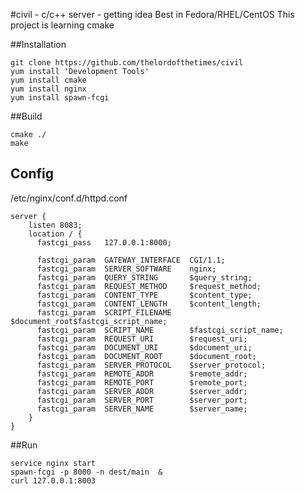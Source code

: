#civil - c/c++ server - getting idea
Best in Fedora/RHEL/CentOS
This project is learning cmake

##Installation

    git clone https://github.com/thelordofthetimes/civil
    yum install 'Development Tools'
    yum install cmake
    yum install nginx
    yum install spawn-fcgi    

##Build

    cmake ./
    make

## Config
/etc/nginx/conf.d/httpd.conf

    server {
        listen 8083;
        location / {
          fastcgi_pass   127.0.0.1:8000;

          fastcgi_param  GATEWAY_INTERFACE  CGI/1.1;
          fastcgi_param  SERVER_SOFTWARE    nginx;
          fastcgi_param  QUERY_STRING       $query_string;
          fastcgi_param  REQUEST_METHOD     $request_method;
          fastcgi_param  CONTENT_TYPE       $content_type;
          fastcgi_param  CONTENT_LENGTH     $content_length;
          fastcgi_param  SCRIPT_FILENAME    $document_root$fastcgi_script_name;
          fastcgi_param  SCRIPT_NAME        $fastcgi_script_name;
          fastcgi_param  REQUEST_URI        $request_uri;
          fastcgi_param  DOCUMENT_URI       $document_uri;
          fastcgi_param  DOCUMENT_ROOT      $document_root;
          fastcgi_param  SERVER_PROTOCOL    $server_protocol;
          fastcgi_param  REMOTE_ADDR        $remote_addr;
          fastcgi_param  REMOTE_PORT        $remote_port;
          fastcgi_param  SERVER_ADDR        $server_addr;
          fastcgi_param  SERVER_PORT        $server_port;
          fastcgi_param  SERVER_NAME        $server_name;
        }   
    }    

##Run    

    service nginx start
    spawn-fcgi -p 8000 -n dest/main  &  
    curl 127.0.0.1:8003